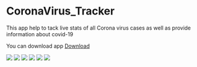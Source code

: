 # CoronaVirus_Tracker
This app help to tack live stats of all Corona virus cases as well as provide information about covid-19

You can download app [Download](https://github.com/FaizalAndro/CoronaVirus_Tracker/raw/master/app/release/app-release.apk)


![](https://firebasestorage.googleapis.com/v0/b/corona-77a35.appspot.com/o/WhatsApp%20Image%202020-03-26%20at%201.02.16%20AM%20(1).jpeg?alt=media&token=2f25f583-072b-4cb7-b57e-d8b980ac3e9d)
![](https://firebasestorage.googleapis.com/v0/b/corona-77a35.appspot.com/o/WhatsApp%20Image%202020-03-26%20at%201.02.15%20AM.jpeg?alt=media&token=4c7108a2-65aa-46f1-8396-2e1317d80c5d)
![](https://firebasestorage.googleapis.com/v0/b/corona-77a35.appspot.com/o/WhatsApp%20Image%202020-03-26%20at%201.02.16%20AM%20(2).jpeg?alt=media&token=ea6385b7-3ca3-48a4-9991-392a4009c3da)
![](https://firebasestorage.googleapis.com/v0/b/corona-77a35.appspot.com/o/WhatsApp%20Image%202020-03-26%20at%201.02.16%20AM.jpeg?alt=media&token=077ac023-877c-41a0-84d2-4f3eb57cab26)
![](https://firebasestorage.googleapis.com/v0/b/corona-77a35.appspot.com/o/WhatsApp%20Image%202020-03-26%20at%201.02.18%20AM.jpeg?alt=media&token=73329e6f-3e03-4e4e-a235-5beee09444e9)
![](https://firebasestorage.googleapis.com/v0/b/corona-77a35.appspot.com/o/WhatsApp%20Image%202020-03-26%20at%201.02.12%20AM.jpeg?alt=media&token=bdeadd3d-5a8b-4b04-ac77-c35369eb0c25)
